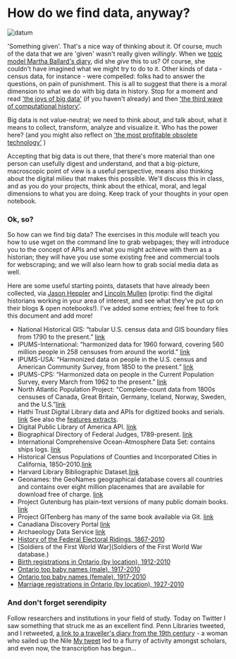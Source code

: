 How do we find data, anyway?
===========

![datum](http://i.imgur.com/xvNbwKt.png)

'Something given'. That's a nice way of thinking about it. Of course, much of the data that we are 'given' wasn't really given _willingly_. When we [topic model Martha Ballard's diary](http://www.cameronblevins.org/posts/topic-modeling-martha-ballards-diary/), did she _give_ this to us? Of course, she couldn't have imagined what we might try to do to it. Other kinds of data - census data, for instance - were compelled: folks had to answer the questions, on pain of punishment. This is all to suggest that there is a moral dimension to what we do with big data in history. Stop for a moment and read ['the joys of big data'](http://www.themacroscope.org/?page_id=17) (if you haven't already) and then ['the third wave of computational history'](http://www.themacroscope.org/?page_id=90).

Big data is not value-neutral; we need to think about, and talk about, what it means to collect, transform, analyze and visualize it. Who has the power here? (and you might also reflect on ['the most profitable obsolete technology'](http://www.huffingtonpost.com/jason-schmitt/academic-journals-the-mos_1_b_6368204.html) )

Accepting that big data is out there, that there's more material than one person can usefully digest and understand, and that a big-picture, macroscopic point of view is a useful perspective, means also thinking about the digital milieu that makes this possible. We'll discuss this in class, and as you do your projects, think about the ethical, moral, and legal dimensions to what you are doing. Keep track of your thoughts in your open notebook.

### Ok, so?
So how can we find big data? The exercises in this module will teach you how to use wget on the command line to grab webpages; they will introduce you to the concept of APIs and what you might achieve with them as a historian; they will have you use some existing free and commercial tools for webscraping; and we will also learn how to grab social media data as well. 

Here are some useful starting points, datasets that have already been collected, via [Jason Heppler](http://jasonheppler.org/teaching/hist205f.2014/resources/) and [Lincoln Mullen](http://lincolnmullen.com/) (protip: find the digital historians working in your area of interest, and see what they've put up on their blogs & open notebooks!). I've added some entries; feel free to fork this document and add more!

+ National Historical GIS: “tabular U.S. census data and GIS boundary files from 1790 to the present.” [link](http://nhgis.org/)
+ IPUMS-International: “harmonized data for 1960 forward, covering 560 million people in 258 censuses from around the world.” [link](http://international.ipums.org/international/)
+ IPUMS-USA: “Harmonized data on people in the U.S. census and American Community Survey, from 1850 to the present.” [link](http://usa.ipums.org/usa/)
+ IPUMS-CPS: “Harmonized data on people in the Current Population Survey, every March from 1962 to the present.” [link](http://usa.ipums.org/cps/)
+ North Atlantic Population Project: “Complete-count data from 1800s censuses of Canada, Great Britain, Germany, Iceland, Norway, Sweden, and the U.S.”[link](http://www.nappdata.org/)
+ Hathi Trust Digital Library data and APIs for digitized books and serials. [link](http://www.hathitrust.org/data) See also the [features extracts](https://sandbox.htrc.illinois.edu/HTRC-UI-Portal2/Features).
+ Digital Public Library of America API. [link](http://dp.la/info/developers/codex/)
+ Biographical Directory of Federal Judges, 1789-present. [link](http://www.uscourts.gov/JudgesAndJudgeships/BiographicalDirectoryOfJudges.aspx)
+ International Comprehensive Ocean-Atmosphere Data Set: contains ships logs. [link](http://icoads.noaa.gov/)
+ Historical Census Populations of Counties and Incorporated Cities in California, 1850–2010.[link](http://www.dof.ca.gov/research/demographic/state_census_data_center/historical_census_1850-2010/view.php)
+ Harvard Library Bibliographic Dataset.[link](http://openmetadata.lib.harvard.edu/bibdata)
+ Geonames: the GeoNames geographical database covers all countries and contains over eight million placenames that are available for download free of charge. [link](http://www.geonames.org/) 
+ Project Gutenburg has plain-text versions of many public domain books. [link](http://www.gutenberg.org/)
+ Project GITenberg has many of the same book available via Git. [link](https://gitenberg.github.io/)
+ Canadiana Discovery Portal [link](http://search.canadiana.ca/support/api)
+ Archaeology Data Service [link](http://archaeologydataservice.ac.uk/)
+  [History of the Federal Electoral Ridings, 1867-2010](http://data.gc.ca/data/en/dataset/ea8f2c37-90b6-4fee-857e-984d3060184e)
+  [Soldiers of the First World War](Soldiers of the First World War database.)
+  [Birth registrations in Ontario (by location), 1912-2010](http://www.ontario.ca/government/birth-registrations-ontario-location)
+  [Ontario top baby names (male), 1917-2010](http://www.ontario.ca/government/ontario-top-baby-names-male)
+  [Ontario top baby names (female), 1917-2010](http://www.ontario.ca/government/ontario-top-baby-names-female)
+  [Marriage registrations in Ontario (by location), 1927-2010](http://www.ontario.ca/government/marriage-registrations-ontario-location)

### And don't forget serendipity
Follow researchers and institutions in your field of study. Today on Twitter I saw something that struck me as an excellent find. Penn Libraries tweeted, and I retweeted, [a link to a traveller's diary from the 19th century](http://dla.library.upenn.edu/dla/medren/detail.html?id=MEDREN_5103295) - a woman who sailed up the Nile 
[My tweet](https://twitter.com/electricarchaeo/status/555078078511460352) led to a flurry of activity amongst scholars, and even now, the transcription has begun...
